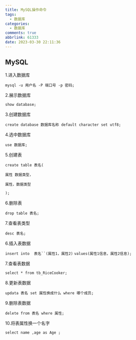 ```yaml
---
title: MySQL操作命令
tags:
  - 数据库
categories:
  - 数据库
comments: true
abbrlink: 61333
date: 2023-03-30 22:11:36
---
```


## MySQL

<!--more-->

1.进入数据库

`mysql -u 用户名 -P 端口号 -p 密码;`

2.展示数据库

`show database;`

3.创建数据库

`create database 数据库名称 default character set utf8;`

4.选中数据库

`use 数据库;`

5.创建表

`create table 表名(`

`属性 数据类型，`

`属性，数据类型`

`);`

6.删除表

`drop table 表名;`

7.查看表类型

`desc 表名;`

6.插入表数据

`insert into  表名``(属性1，属性2)` `values(属性1信息，属性2信息);`

7.查看表数据

`select * from tb_RiceCooker;`

8.更新表数据

`updata 表名 set 属性换成什么 where 哪个成员;`

9.删除表数据

`delete from 表名 where 属性;`

10.将表属性换一个名字

`select name ,age as Age ;`
